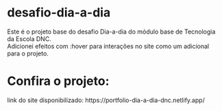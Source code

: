 # desafio-dia-a-dia
Este é o projeto base do desafio Dia-a-dia do módulo base de Tecnologia da Escola DNC.<br>
Adicionei efeitos com :hover para interações no site como um adicional para o projeto.
<h1>Confira o projeto:</h1>
link do site disponibilizado: https://portfolio-dia-a-dia-dnc.netlify.app/
